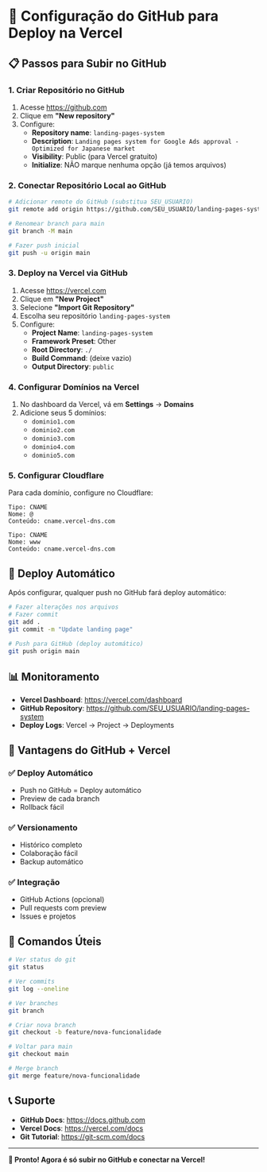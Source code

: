 # 🚀 Configuração do GitHub para Deploy na Vercel

## 📋 **Passos para Subir no GitHub**

### **1. Criar Repositório no GitHub**

1. Acesse https://github.com
2. Clique em **"New repository"**
3. Configure:
   - **Repository name**: `landing-pages-system`
   - **Description**: `Landing pages system for Google Ads approval - Optimized for Japanese market`
   - **Visibility**: Public (para Vercel gratuito)
   - **Initialize**: NÃO marque nenhuma opção (já temos arquivos)

### **2. Conectar Repositório Local ao GitHub**

```bash
# Adicionar remote do GitHub (substitua SEU_USUARIO)
git remote add origin https://github.com/SEU_USUARIO/landing-pages-system.git

# Renomear branch para main
git branch -M main

# Fazer push inicial
git push -u origin main
```

### **3. Deploy na Vercel via GitHub**

1. Acesse https://vercel.com
2. Clique em **"New Project"**
3. Selecione **"Import Git Repository"**
4. Escolha seu repositório `landing-pages-system`
5. Configure:
   - **Project Name**: `landing-pages-system`
   - **Framework Preset**: Other
   - **Root Directory**: `./`
   - **Build Command**: (deixe vazio)
   - **Output Directory**: `public`

### **4. Configurar Domínios na Vercel**

1. No dashboard da Vercel, vá em **Settings** → **Domains**
2. Adicione seus 5 domínios:
   - `dominio1.com`
   - `dominio2.com`
   - `dominio3.com`
   - `dominio4.com`
   - `dominio5.com`

### **5. Configurar Cloudflare**

Para cada domínio, configure no Cloudflare:

```
Tipo: CNAME
Nome: @
Conteúdo: cname.vercel-dns.com

Tipo: CNAME
Nome: www
Conteúdo: cname.vercel-dns.com
```

## 🔄 **Deploy Automático**

Após configurar, qualquer push no GitHub fará deploy automático:

```bash
# Fazer alterações nos arquivos
# Fazer commit
git add .
git commit -m "Update landing page"

# Push para GitHub (deploy automático)
git push origin main
```

## 📊 **Monitoramento**

- **Vercel Dashboard**: https://vercel.com/dashboard
- **GitHub Repository**: https://github.com/SEU_USUARIO/landing-pages-system
- **Deploy Logs**: Vercel → Project → Deployments

## 🎯 **Vantagens do GitHub + Vercel**

### **✅ Deploy Automático**
- Push no GitHub = Deploy automático
- Preview de cada branch
- Rollback fácil

### **✅ Versionamento**
- Histórico completo
- Colaboração fácil
- Backup automático

### **✅ Integração**
- GitHub Actions (opcional)
- Pull requests com preview
- Issues e projetos

## 🚀 **Comandos Úteis**

```bash
# Ver status do git
git status

# Ver commits
git log --oneline

# Ver branches
git branch

# Criar nova branch
git checkout -b feature/nova-funcionalidade

# Voltar para main
git checkout main

# Merge branch
git merge feature/nova-funcionalidade
```

## 📞 **Suporte**

- **GitHub Docs**: https://docs.github.com
- **Vercel Docs**: https://vercel.com/docs
- **Git Tutorial**: https://git-scm.com/docs

---

**🎉 Pronto! Agora é só subir no GitHub e conectar na Vercel!**
